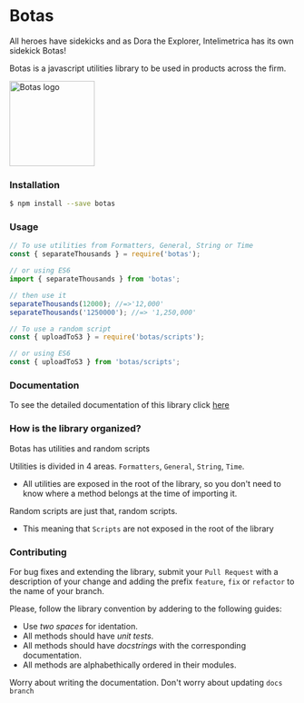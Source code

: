 # Botas

All heroes have sidekicks and as Dora the Explorer, Intelimetrica has its own sidekick Botas!

Botas is a javascript utilities library to be used in products across the firm.

<img src="http://intelimetrica.com/images/Botas_azulmdpi3.svg" alt="Botas logo" width="150px">

### Installation
```bash
$ npm install --save botas
```

### Usage
```javascript
// To use utilities from Formatters, General, String or Time
const { separateThousands } = require('botas');

// or using ES6
import { separateThousands } from 'botas';

// then use it
separateThousands(12000); //=>'12,000'
separateThousands('1250000'); //=> '1,250,000'

// To use a random script
const { uploadToS3 } = require('botas/scripts');

// or using ES6
const { uploadToS3 } from 'botas/scripts';
```
### Documentation
To see the detailed documentation of this library click <a href="https://intelimetrica.github.io/botas/">here</a>

### How is the library organized?
Botas has utilities and random scripts

Utilities is divided in 4 areas. `Formatters`, `General`, `String`, `Time`.
- All utilities are exposed in the root of the library, so you don't need to know where a method belongs at the time of importing it.

Random scripts are just that, random scripts.
- This meaning that `Scripts` are not exposed in the root of the library

### Contributing
For bug fixes and extending the library, submit your `Pull Request` with a description of your change and adding the prefix `feature`, `fix` or `refactor` to the name of your branch.

Please, follow the library convention by addering to the following guides:
- Use *two spaces* for identation.
- All methods should have *unit tests*.
- All methods should have *docstrings* with the corresponding documentation.
- All methods are alphabethically ordered in their modules.

Worry about writing the documentation. Don't worry about updating `docs branch`
